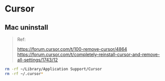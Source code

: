 # Cursor

## Mac uninstall

> Ref:
>
> https://forum.cursor.com/t/100-remove-cursor/4864
> https://forum.cursor.com/t/completely-reinstall-cursor-and-remove-all-settings/1743/12

```bash
rm -rf ~/Library/Application Support/Cursor
rm -rf ~/.cursor*
```
